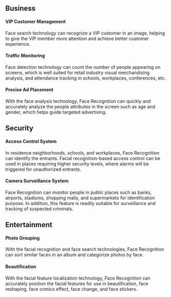 ## Business
#### VIP Customer Management
Face search technology can recognize a VIP customer in an image, helping to give the VIP member more attention and achieve better customer experience.

#### Traffic Monitoring
Face detection technology can count the number of people appearing on screens, which is well suited for retail industry visual merchandising analysis, and attendance tracking in schools, workplaces, conferences, etc.

#### Precise Ad Placement
With the face analysis technology, Face Recognition can quickly and accurately analyze the people attributes in the screen such as age and gender, which helps guide targeted advertising.

## Security
#### Access Control System
In residence neighborhoods, schools, and workplaces, Face Recognition can identify the entrants. Facial recognition-based access control can be used in places requiring higher security levels, where alarms will be triggered for unauthorized entrants.

#### Camera Surveillance System
Face Recognition can monitor people in public places such as banks, airports, stadiums, shopping malls, and supermarkets for identification purpose. In addition, this feature is readily suitable for surveillance and tracking of suspected criminals.

## Entertainment
#### Photo Grouping
With the facial recognition and face search technologies, Face Recognition can sort similar faces in an album and categorize photos by face.

#### Beautification
With the facial feature localization technology, Face Recognition can accurately position the facial features for use in beautification, face reshaping, face comics effect, face change, and face stickers.

